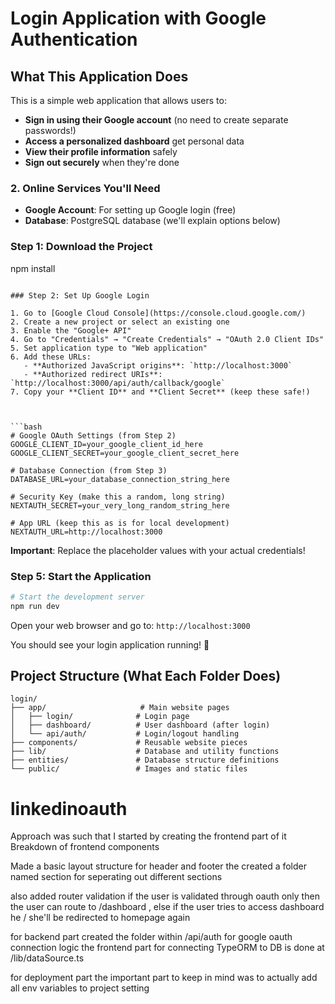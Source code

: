# Login Application with Google Authentication

## What This Application Does

This is a simple web application that allows users to:

- **Sign in using their Google account** (no need to create separate passwords!)
- **Access a personalized dashboard** get personal data
- **View their profile information** safely
- **Sign out securely** when they're done

### 2. Online Services You'll Need

- **Google Account**: For setting up Google login (free)
- **Database**: PostgreSQL database (we'll explain options below)

### Step 1: Download the Project

npm install

````

### Step 2: Set Up Google Login

1. Go to [Google Cloud Console](https://console.cloud.google.com/)
2. Create a new project or select an existing one
3. Enable the "Google+ API"
4. Go to "Credentials" → "Create Credentials" → "OAuth 2.0 Client IDs"
5. Set application type to "Web application"
6. Add these URLs:
   - **Authorized JavaScript origins**: `http://localhost:3000`
   - **Authorized redirect URIs**: `http://localhost:3000/api/auth/callback/google`
7. Copy your **Client ID** and **Client Secret** (keep these safe!)



```bash
# Google OAuth Settings (from Step 2)
GOOGLE_CLIENT_ID=your_google_client_id_here
GOOGLE_CLIENT_SECRET=your_google_client_secret_here

# Database Connection (from Step 3)
DATABASE_URL=your_database_connection_string_here

# Security Key (make this a random, long string)
NEXTAUTH_SECRET=your_very_long_random_string_here

# App URL (keep this as is for local development)
NEXTAUTH_URL=http://localhost:3000
````

**Important**: Replace the placeholder values with your actual credentials!

### Step 5: Start the Application

```bash
# Start the development server
npm run dev
```

Open your web browser and go to: `http://localhost:3000`

You should see your login application running! 🎉

## Project Structure (What Each Folder Does)

```
login/
├── app/                     # Main website pages
│   ├── login/              # Login page
│   ├── dashboard/          # User dashboard (after login)
│   └── api/auth/           # Login/logout handling
├── components/             # Reusable website pieces
├── lib/                    # Database and utility functions
├── entities/               # Database structure definitions
└── public/                 # Images and static files
```

# linkedinoauth

Approach was such that I started by creating the frontend part of it
Breakdown of frontend components

Made a basic layout structure for header and footer
the created a folder named section for seperating out different sections

also added router validation if the user is validated through oauth only then the user can route
to /dashboard , else if the user tries to access dashboard he / she'll be redirected to homepage again

for backend part
created the folder within /api/auth for google oauth connection logic
the frontend part for connecting TypeORM to DB is done at /lib/dataSource.ts

for deployment part
the important part to keep in mind was to actually add all env variables to project setting
